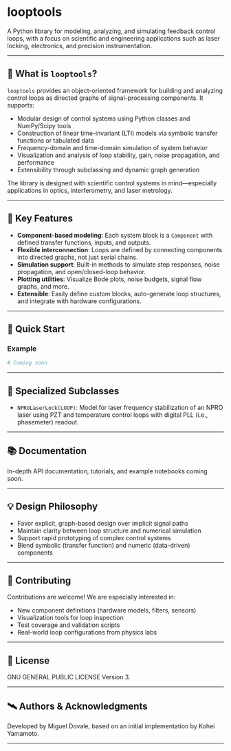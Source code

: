 
# looptools

A Python library for modeling, analyzing, and simulating feedback control loops, with a focus on scientific and engineering applications such as laser locking, electronics, and precision instrumentation.

---

## 🔧 What is `looptools`?

`looptools` provides an object-oriented framework for building and analyzing control loops as directed graphs of signal-processing components. It supports:

- Modular design of control systems using Python classes and NumPy/Scipy tools
- Construction of linear time-invariant (LTI) models via symbolic transfer functions or tabulated data
- Frequency-domain and time-domain simulation of system behavior
- Visualization and analysis of loop stability, gain, noise propagation, and performance
- Extensibility through subclassing and dynamic graph generation

The library is designed with scientific control systems in mind—especially applications in optics, interferometry, and laser metrology.

---

## 🧩 Key Features

- **Component-based modeling**: Each system block is a `Component` with defined transfer functions, inputs, and outputs.
- **Flexible interconnection**: Loops are defined by connecting components into directed graphs, not just serial chains.
- **Simulation support**: Built-in methods to simulate step responses, noise propagation, and open/closed-loop behavior.
- **Plotting utilities**: Visualize Bode plots, noise budgets, signal flow graphs, and more.
- **Extensible**: Easily define custom blocks, auto-generate loop structures, and integrate with hardware configurations.

---

## 🚀 Quick Start

### Example

```python
# Coming soon
```

---

## 🧪 Specialized Subclasses

- `NPROLaserLock(LOOP)`: Model for laser frequency stabilization of an NPRO laser using PZT and temperature control loops with digital PLL (i.e., phasemeter) readout.

---

## 📚 Documentation

In-depth API documentation, tutorials, and example notebooks coming soon.

---

## 💡 Design Philosophy

- Favor explicit, graph-based design over implicit signal paths
- Maintain clarity between loop structure and numerical simulation
- Support rapid prototyping of complex control systems
- Blend symbolic (transfer function) and numeric (data-driven) components

---

## 👥 Contributing

Contributions are welcome! We are especially interested in:

- New component definitions (hardware models, filters, sensors)
- Visualization tools for loop inspection
- Test coverage and validation scripts
- Real-world loop configurations from physics labs

---

## 📜 License

GNU GENERAL PUBLIC LICENSE Version 3.

---

## 🛰 Authors & Acknowledgments

Developed by Miguel Dovale, based on an initial implementation by Kohei Yamamoto.

---
